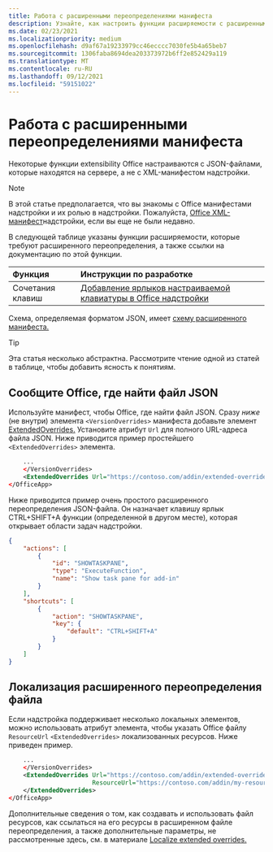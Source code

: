 ```yaml
---
title: Работа с расширенными переопределениями манифеста
description: Узнайте, как настроить функции расширяемости с расширенными переопределениями манифеста.
ms.date: 02/23/2021
ms.localizationpriority: medium
ms.openlocfilehash: d9af67a19233979cc46ecccc7030fe5b4a65beb7
ms.sourcegitcommit: 1306faba8694dea203373972b6ff2e852429a119
ms.translationtype: MT
ms.contentlocale: ru-RU
ms.lasthandoff: 09/12/2021
ms.locfileid: "59151022"
---
```

# <a name="work-with-extended-overrides-of-the-manifest"></a>Работа с расширенными переопределениями манифеста

Некоторые функции extensibility Office настраиваются с JSON-файлами, которые находятся на сервере, а не с XML-манифестом надстройки.

> [!NOTE]
> В этой статье предполагается, что вы знакомы с Office манифестами надстройки и их ролью в надстройки. Пожалуйста, [Office XML-манифест](add-in-manifests.md)надстройки, если вы еще не были недавно.

В следующей таблице указаны функции расширяемости, которые требуют расширенного переопределения, а также ссылки на документацию по этой функции.

| Функция | Инструкции по разработке |
| :----- | :----- |
| Сочетания клавиш | [Добавление ярлыков настраиваемой клавиатуры в Office надстройки](../design/keyboard-shortcuts.md) |

Схема, определяемая форматом JSON, имеет [схему расширенного манифеста.](https://developer.microsoft.com/json-schemas/office-js/extended-manifest.schema.json)

> [!TIP]
> Эта статья несколько абстрактна. Рассмотрите чтение одной из статей в таблице, чтобы добавить ясность к понятиям.

## <a name="tell-office-where-to-find-the-json-file"></a>Сообщите Office, где найти файл JSON

Используйте манифест, чтобы Office, где найти файл JSON. Сразу *ниже* (не внутри) элемента `<VersionOverrides>` манифеста добавьте элемент [ExtendedOverrides.](../reference/manifest/extendedoverrides.md) Установите атрибут `Url` для полного URL-адреса файла JSON. Ниже приводится пример простейшего `<ExtendedOverrides>` элемента.

```xml
    ...
    </VersionOverrides>  
    <ExtendedOverrides Url="https://contoso.com/addin/extended-overrides.json"></ExtendedOverrides>
</OfficeApp>
```

Ниже приводится пример очень простого расширенного переопределения JSON-файла. Он назначает клавишу ярлык CTRL+SHIFT+A функции (определенной в другом месте), которая открывает области задач надстройки.

```json
{
    "actions": [
        {
            "id": "SHOWTASKPANE",
            "type": "ExecuteFunction",
            "name": "Show task pane for add-in"
        }
    ],
    "shortcuts": [
        {
            "action": "SHOWTASKPANE",
            "key": {
                "default": "CTRL+SHIFT+A"
            }
        }
    ]
}
```

## <a name="localize-the-extended-overrides-file"></a>Локализация расширенного переопределения файла

Если надстройка поддерживает несколько локальных элементов, можно использовать атрибут элемента, чтобы указать Office файлу `ResourceUrl` `<ExtendedOverrides>` локализованных ресурсов. Ниже приведен пример.

```xml
    ...
    </VersionOverrides>  
    <ExtendedOverrides Url="https://contoso.com/addin/extended-overrides.json" 
                       ResourceUrl="https://contoso.com/addin/my-resources.json">
    </ExtendedOverrides>
</OfficeApp>
```

Дополнительные сведения о том, как создавать и использовать файл ресурсов, как ссылаться на его ресурсы в расширенном файле переопределения, а также дополнительные параметры, не рассмотренные здесь, см. в материале [Localize extended overrides.](localization.md#localize-extended-overrides)
